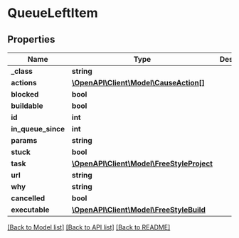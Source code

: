 # QueueLeftItem

## Properties
Name | Type | Description | Notes
------------ | ------------- | ------------- | -------------
**_class** | **string** |  | [optional] 
**actions** | [**\OpenAPI\Client\Model\CauseAction[]**](CauseAction.md) |  | [optional] 
**blocked** | **bool** |  | [optional] 
**buildable** | **bool** |  | [optional] 
**id** | **int** |  | [optional] 
**in_queue_since** | **int** |  | [optional] 
**params** | **string** |  | [optional] 
**stuck** | **bool** |  | [optional] 
**task** | [**\OpenAPI\Client\Model\FreeStyleProject**](FreeStyleProject.md) |  | [optional] 
**url** | **string** |  | [optional] 
**why** | **string** |  | [optional] 
**cancelled** | **bool** |  | [optional] 
**executable** | [**\OpenAPI\Client\Model\FreeStyleBuild**](FreeStyleBuild.md) |  | [optional] 

[[Back to Model list]](../README.md#documentation-for-models) [[Back to API list]](../README.md#documentation-for-api-endpoints) [[Back to README]](../README.md)


